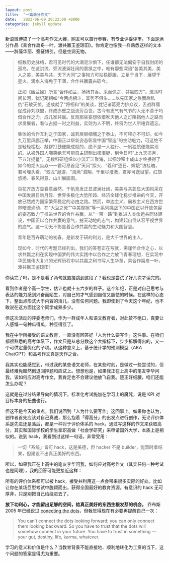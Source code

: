 ```yaml
---
layout: post
title:  "一篇满分作文"
date:   2023-06-09 20:22:00 +0800
categories: jekyll update
---
```


新浪微博搞了一个高考作文大赛，网友可以自行参赛，有专业评委评审。下面是满分作品《乘合作扁舟一叶，渡共赢玉鉴琼田》。你肯定也像我一样熟悉这样的文本——辞藻华丽、旁征博引，但是空洞无物。

> 细数历史脉络，君可见时代的大潮泥沙俱下，任谁都无法偏安于自我封闭的孤岛。在这洪流、旁流波澜壮阔的裹挟之中，唯有那些深谙"各美其美，美人之美，美美与共，天下大同”之事物方可站稳脚跟，立足于当下，展望于星火。滴水入海免于干涸，合作共赢震古砾今。
> 
> 正如《幽兰操》所言“合作如兰，扬扬其香。采而佩之，共赢四方”。激荡时间长河，犹记蔺相如“今两虎相斗，其势不俱生......以先国家之急而后私仇”石破天惊，遂成就了“将相和”的美谈，犹记诸葛亮力排众议，舌战群儒促成孙刘联盟，终成赤壁之战流芳百世。古今有志气有气节的人无不善于巧借合作之力，成几家共赢。反观那些妄想依借吹灭他人之灯阻挡他人之路而求发展者，看似占据一时之利益，实则为人不明，终将为世人所唾弃遗忘。
> 
> 集体的合作互利之于国家，诚若层层细壤之于泰山，不可释亦不可却。如今九万里风鹏正举，中国正以崭新姿态彰显中国“智造”的生动魅力，可这绝不是轻轻松松、敲锣打鼓便能成就的，绝不是一人独行、一帆独航便能实现的。从被外国人嘲笑绝无可能自主研制出核潜艇，到今日可“上九天揽月，下五洋捉鳖”，无数科研组织以小流汇江聚海，以细沙积土成山才终换得了如今的炬火焱焱一一君可昂首见“天问”探火、“羲和”逐日、嫦娥”访桂魄，君可埋头看，“蛟龙”遨游、“海燕”潜翔、千里尽澄澈，君亦可送目望，红旗悠扬、春风得意、山川展画图。
> 
> 百花齐放方显春意盎然，千帆竞发正显波澜壮阔，美美与共彰显大国风采在中国发展日新月异、世界多极化大势所趋、经济全球化稳步推进的今天，开放已然成为国家繁荣稳定的必由之路。然而，单边主义、霸权主义在西方世界暗流涌动，在“大豆之死”“中美摩擦”等一系列挑战下的中国正以开放包容的姿态致力于推进世界的合作共赢，从“一带一路”到推进人类命运共同体建设，中国正以合作共赢的意气，撼天动地的志气，构建起自信从容平视世界的底气。这一切无不彰显着合作共赢的生动魅力和大国智慧。
> 
> 青年是百卉萌动的初春，是新发于研的利刃，是大千世界的主人。
> 
> 现如今，时代的考题已经列出，我们的答卷正在写就，需谨怀合作之心，以求共赢之利在实现中国梦的伟大实践中以合作之力放飞青春理想，在实现中华民族伟大复兴的光辉历程中以共赢之利书写人生华章，乘合作扁舟一叶，渡共赢玉鉴琼田!
> 

你读完了吗，是不是看了两句就直接跳到这段了？我也是尝试了好几次才读完的。

看到作者是个高一学生，估计也就十五六岁的样子。这个年纪，正是对自己思考与表达的能力感到兴奋而陌生，对自己的才气感到自信又胆怯的时候。在这样的心态下，整出点形式大于内容的活儿，没有任何问题。我即使到了今天这个年纪，也不敢说在这方面比这个同学成熟多少。

但这次活动的评委老师们，作为一群成年人和语文教育者，对此赞不绝口，真要让人感慨一句种瓜得瓜，种豆得豆了。

我在中学所接受的语文教育，一直没有回答好「人为什么要写作」这件事。在咱们都很熟悉的高考体系下，作文只是从总分数这个大指标下，步步拆解得出的，又一个可供定量优化的子项。从这种意义上，基于统计学的预测模型（AKA ChatGPT）和高考作文真是天作之合。

我其实也能感觉到，带过我的某些语文老师，在某些时刻，是做过一些尝试的，但最终难免黯然倒退回押题和应试上。想想也是，如果我正在上高中的笔友李华问我，该如何应对高考作文，我肯定也不会建议他放飞自我。楚王好细腰，咱们还能怎么办呢？

这就是在过分结果导向的情况下，标准化考试施加在学习上的魔咒，说是 KPI 对目标本身的扭曲也行。

但这不是今天的重点，我们说回到「人为什么要写作」这回事上。如果你也认为，创作者首先应该对自己真诚，那么抱着「得高分」的出发点进行创作，无论评价体系是先进还是落后，都是一种对于评价体系的 hack。通过写这样的作文来获取高分，其实和国际学校的学生拿职高做「社会学研究」来申请国外大学，本质上是相似的。说到 hack，我看到过这样一句话，非常受用：

> 一切「系统」皆可 hack，这是美德，但 hacker 不是 builder，能暂时拿结果，但建设不出真正美好的东西。

所以，如果我正在上高中的笔友李华问我，如何应对高考作文（其实任何一种考试也是同理），我的回答可能更接近这样：

所有的评价体系都可以被 hack，接受并利用这一点会带来很多实际的好处。比如让你在某场巨型考试中脱颖而出，获得全国最好的教育资源。有意识的 hack 无可厚非，只是别把自己给绕进去了。

**放下功利心，才能留出足够的空间，给真正美好的东西生根发芽的机会。** 乔布斯 2005 年已经说过 [conecting the dots](https://news.stanford.edu/2005/06/12/youve-got-find-love-jobs-says/)，但我觉得现在有必要再提醒自己一次：

> You can’t connect the dots looking forward; you can only connect them looking backward. So you have to trust that the dots will somehow connect in your future. You have to trust in something — your gut, destiny, life, karma, whatever.

学习的意义和价值是什么？当教育背景不能直接地、顺利地转化为工资的当下，这个问题的答案显得尤为重要。

